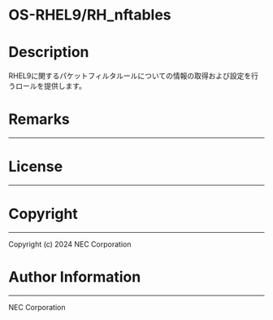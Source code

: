 OS-RHEL9/RH_nftables
=======================================================
# Description
RHEL9に関するパケットフィルタルールについての情報の取得および設定を行うロールを提供します。

# Remarks
-------

# License
-------

# Copyright
---------
Copyright (c) 2024 NEC Corporation

# Author Information
------------------
NEC Corporation

